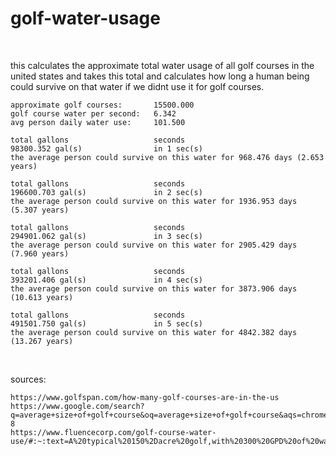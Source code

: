 # golf-water-usage

<br>

this calculates the approximate total water usage of all golf courses in the united states
and takes this total and calculates how long a human being could survive on that water if we didnt use it for golf courses.

```
approximate golf courses:       15500.000
golf course water per second:   6.342
avg person daily water use:     101.500

total gallons                   seconds
98300.352 gal(s)                in 1 sec(s)              
the average person could survive on this water for 968.476 days (2.653 years)

total gallons                   seconds
196600.703 gal(s)               in 2 sec(s)              
the average person could survive on this water for 1936.953 days (5.307 years)

total gallons                   seconds
294901.062 gal(s)               in 3 sec(s)              
the average person could survive on this water for 2905.429 days (7.960 years)

total gallons                   seconds
393201.406 gal(s)               in 4 sec(s)              
the average person could survive on this water for 3873.906 days (10.613 years)

total gallons                   seconds
491501.750 gal(s)               in 5 sec(s)              
the average person could survive on this water for 4842.382 days (13.267 years)
```

<br>

sources:
```
https://www.golfspan.com/how-many-golf-courses-are-in-the-us
https://www.google.com/search?q=average+size+of+golf+course&oq=average+size+of+golf+course&aqs=chrome..69i57j0i22i30l5j0i22i30i457j0i22i30l3.7242j0j7&sourceid=chrome&ie=UTF-8
https://www.fluencecorp.com/golf-course-water-use/#:~:text=A%20typical%20150%2Dacre%20golf,with%20300%20GPD%20of%20water.
```
